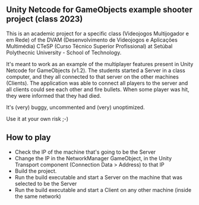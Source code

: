 Unity Netcode for GameObjects example shooter project (class 2023)
---

This is an academic project for a specific class (Videojogos Multijogador e em Rede) of the DVAM (Desenvolvimento de Videojogos e Aplicações Multimédia) CTeSP (Curso Técnico Superior Profissional) at Setúbal Polythecnic University - School of Technology.

It's meant to work as an example of the multiplayer features present in Unity Netcode for GameObjects (v1.2). The students started a Server in a class computer, and they all connected to that server on the other machines (Clients). The application was able to connect all players to the server and all clients could see each other and fire bullets. When some player was hit, they were informed that they had died.

It's (very) buggy, uncommented and (very) unoptimized.

Use it at your own risk ;-)

How to play
---

- Check the IP of the machine that's going to be the Server
- Change the IP in the NetworkManager GameObject, in the Unity Transport component (Connection Data > Address) to that IP
- Build the project.
- Run the build executable and start a Server on the machine that was selected to be the Server
- Run the build executable and start a Client on any other machine (inside the same network)